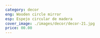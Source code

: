 ```yaml
---
category: decor
eng: Wooden circle mirror
esp: Espejo circular de madera
cover_image: ./images/decor/decor-21.jpg
price: 00.00
---
```

 

